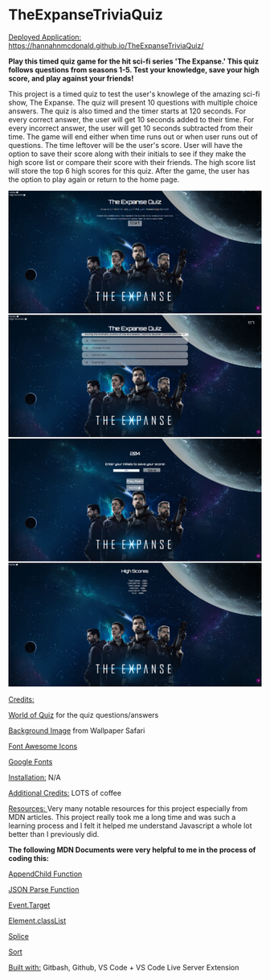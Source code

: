 # TheExpanseTriviaQuiz

<ins> Deployed Application:</ins> https://hannahnmcdonald.github.io/TheExpanseTriviaQuiz/

**Play this timed quiz game for the hit sci-fi series 'The Expanse.' This quiz follows questions from seasons 1-5. Test your knowledge, save your high score, and play against your friends!**

This project is a timed quiz to test the user's knowlege of the amazing sci-fi show, The Expanse. The quiz will present 10 questions with multiple choice answers. The quiz is also timed and the timer starts at 120 seconds. For every correct answer, the user will get 10 seconds added to their time. For every incorrect answer, the user will get 10 seconds subtracted from their time. The game will end either when time runs out or when user runs out of questions. The time leftover will be the user's score. User will have the option to save their score along with their initials to see if they make the high score list or compare their score with their friends. The high score list will store the top 6 high scores for this quiz. After the game, the user has the option to play again or return to the home page. 

![Home Screenshot](/images/ScreenshotHome.png)
![Quiz Screenshot](/images/ScreenshotQuiz.png)
![End Screenshot](/images/ScreenshotEnd.png)
![High Scores Screenshot](/images/ScreenshotHighscores.png)

<ins>Credits:</ins> 

[World of Quiz](https://world-of-quiz.com/the-expanse-knowledge-quiz/) for the quiz questions/answers

[Background Image](https://img.wallpapersafari.com/desktop/1280/1024/58/73/KPWYGC.png) from Wallpaper Safari
                    
[Font Awesome Icons](https://fontawesome.com/)
                    
[Google Fonts](https://fonts.google.com/)
  
<ins>Installation:</ins> N/A

<ins>Additional Credits:</ins> LOTS of coffee

<ins> Resources: </ins> Very many notable resources for this project especially from MDN articles. This project really took me a long time and was such a learning process and I felt it helped me understand Javascript a whole lot better than I previously did. 

**The following MDN Documents were very helpful to me in the process of coding this:**

[AppendChild Function](https://developer.mozilla.org/en-US/docs/Web/API/Node/appendChild)


[JSON Parse Function](https://developer.mozilla.org/en-US/docs/Web/JavaScript/Reference/Global_Objects/JSON/parse)


[Event.Target](https://developer.mozilla.org/en-US/docs/Web/API/EventTarget/addEventListener)


[Element.classList](https://developer.mozilla.org/en-US/docs/Web/API/Element/classList)


[Splice](https://developer.mozilla.org/en-US/docs/Web/JavaScript/Reference/Global_Objects/Array/splice//)


[Sort](https://developer.mozilla.org/en-US/docs/Web/JavaScript/Reference/Global_Objects/Array/sort)



<ins>Built with:</ins> Gitbash, Github, VS Code + VS Code Live Server Extension 
